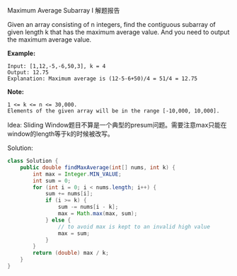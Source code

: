 Maximum Average Subarray I 解题报告

Given an array consisting of n integers, find the contiguous subarray of given length k that has the maximum average value. And you need to output the maximum average value.

**Example:**
```
Input: [1,12,-5,-6,50,3], k = 4
Output: 12.75
Explanation: Maximum average is (12-5-6+50)/4 = 51/4 = 12.75
```

**Note:**
```
1 <= k <= n <= 30,000.
Elements of the given array will be in the range [-10,000, 10,000].
```

Idea:
Sliding Window题目不算是一个典型的presum问题。需要注意max只能在window的length等于k的时候被改写。

Solution:

```Java
class Solution {
    public double findMaxAverage(int[] nums, int k) {
        int max = Integer.MIN_VALUE;
        int sum = 0;
        for (int i = 0; i < nums.length; i++) {
            sum += nums[i];
            if (i >= k) {
                sum -= nums[i - k];
                max = Math.max(max, sum);
            } else {
                // to avoid max is kept to an invalid high value
                max = sum;
            }
        }
        return (double) max / k;
    }
}
```
